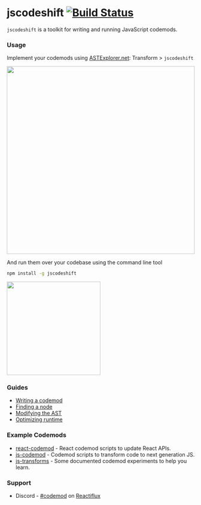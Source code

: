 # jscodeshift [![Build Status](https://travis-ci.org/facebook/jscodeshift.svg?branch=master)](https://travis-ci.org/facebook/jscodeshift)

`jscodeshift` is a toolkit for writing and running JavaScript codemods.

### Usage

Implement your codemods using [ASTExplorer.net](http://astexplorer.net/): Transform > `jscodeshift`

<a href="http://astexplorer.net/"><img width="502" src="https://cloud.githubusercontent.com/assets/197597/18656125/6bf22e64-7ea3-11e6-9b96-d770c14b0d9d.png"></a>

And run them over your codebase using the command line tool

```zsh
npm install -g jscodeshift
```

<a href="docs/writing-a-codemod.md"><img width="250" src="https://cloud.githubusercontent.com/assets/197597/18656034/7db256f2-7ea2-11e6-9dd3-42a20e6eedfd.png"></a>

### Guides



- [Writing a codemod](docs/writing-a-codemod.md)
- [Finding a node](docs/finding-a-node.md)
- [Modifying the AST](docs/modifying-the-ast.md)
- [Optimizing runtime](docs/optimizing-runtime.md)

### Example Codemods

- [react-codemod](https://github.com/reactjs/react-codemod) - React codemod scripts to update React APIs.
- [js-codemod](https://github.com/cpojer/js-codemod/) - Codemod scripts to transform code to next generation JS.
- [js-transforms](https://github.com/jhgg/js-transforms) - Some documented codemod experiments to help you learn.

### Support

* Discord - [#codemod](https://discordapp.com/channels/102860784329052160/103748721107292160) on [Reactiflux](http://www.reactiflux.com/)
